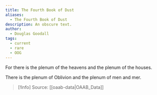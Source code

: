 ```yaml
---
title: The Fourth Book of Dust
aliases:
  - The Fourth Book of Dust
description: An obscure text.
author:
  - Douglas Goodall
tags:
  - current
  - rare
  - OOG
---
```

For there is the plenum of the heavens and the plenum of the houses.

There is the plenum of Oblivion and the plenum of men and mer.

> [!Info]
> Source: [[oaab-data|OAAB_Data]]